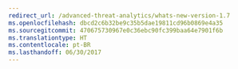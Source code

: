 ```yaml
---
redirect_url: /advanced-threat-analytics/whats-new-version-1.7
ms.openlocfilehash: dbcd2c6b32be9c35b5dae19811cd96b0869e4a35
ms.sourcegitcommit: 470675730967e0c36ebc90fc399baa64e7901f6b
ms.translationtype: HT
ms.contentlocale: pt-BR
ms.lasthandoff: 06/30/2017
---
```

